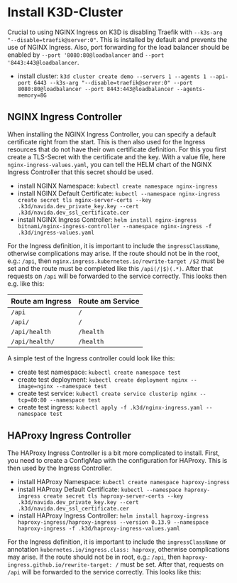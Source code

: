 # Install K3D-Cluster

Crucial to using NGINX Ingress on K3D is disabling Traefik with ``--k3s-arg "--disable=traefik@server:0"``. This is installed by default and prevents the use of NGINX Ingress.
Also, port forwarding for the load balancer should be enabled by ``--port '8080:80@loadbalancer`` and ``--port '8443:443@loadbalancer``.

- install cluster: ``k3d cluster create demo --servers 1 --agents 1 --api-port 6443 --k3s-arg "--disable=traefik@server:0" --port 8080:80@loadbalancer --port 8443:443@loadbalancer --agents-memory=8G``

## NGINX Ingress Controller

When installing the NGINX Ingress Controller, you can specify a default certificate right from the start. This is then also used for the Ingress resources that do not have their own certificate definition.
For this you first create a TLS-Secret with the certificate and the key. With a value file, here ``nginx-ingress-values.yaml``, you can tell the HELM chart of the NGINX Ingress Controller that this secret should be used.

- install NGINX Namespace: ``kubectl create namespace nginx-ingress``
- install NGINX Default Certificate: ``kubectl --namespace nginx-ingress create secret tls nginx-server-certs --key .k3d/navida.dev_private_key.key --cert .k3d/navida.dev_ssl_certificate.cer``
- install NGINX Ingress Controller: ``helm install nginx-ingress bitnami/nginx-ingress-controller --namespace nginx-ingress -f .k3d/ingress-values.yaml``

For the Ingress definition, it is important to include the ``ingressClassName``, otherwise complications may arise.
If the route should not be in the root, e.g.: ``/api``, then ``nginx.ingress.kubernetes.io/rewrite-target /$2`` must be set and the route must be completed like this ``/api(/|$)(.*)``.
After that requests on ``/api`` will be forwarded to the service correctly. This looks then e.g. like this:

|Route am Ingress|Route am Service|
|---|---|
|``/api``|``/``|
|``/api/``|``/``|
|``/api/health``|``/health``|
|``/api/health/``|``/health``|

A simple test of the Ingress controller could look like this:

- create test namespace: ``kubectl create namespace test``
- create test deployment: ``kubectl create deployment nginx --image=nginx --namespace test``
- create test service: ``kubectl create service clusterip nginx --tcp=80:80 --namespace test``
- create test ingress: ``kubectl apply -f .k3d/nginx-ingress.yaml --namespace test``

## HAProxy Ingress Controller

The HAProxy Ingress Controller is a bit more complicated to install. First, you need to create a ConfigMap with the configuration for HAProxy. This is then used by the Ingress Controller.

- install HAProxy Namespace: ``kubectl create namespace haproxy-ingress``
- install HAProxy Default Certificate: ``kubectl --namespace haproxy-ingress create secret tls haproxy-server-certs --key .k3d/navida.dev_private_key.key --cert .k3d/navida.dev_ssl_certificate.cer``
- install HAProxy Ingress Controller: ``helm install haproxy-ingress haproxy-ingress/haproxy-ingress --version 0.13.9 --namespace haproxy-ingress -f .k3d/haproxy-ingress-values.yaml``

For the Ingress definition, it is important to include the ``ingressClassName`` or annotation ``kubernetes.io/ingress.class: haproxy``, otherwise complications may arise.
If the route should not be in root, e.g.: ``/api``, then ``haproxy-ingress.github.io/rewrite-target: /`` must be set.
After that, requests on ``/api`` will be forwarded to the service correctly. This looks like this:
